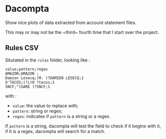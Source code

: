 # Dacompta

Show nice plots of data extracted from account statement files.

This may or may not be the ~third~ fourth time that I start over the project.

## Rules CSV
Situtated in the `rules` folder, looking like :
```
value;pattern;regex
AMAZON;AMAZON ;
Damien Lesecq;(M. )?DAMIEN LESECQ;1
O'TACOS;(?i)O ?tacos;1
SNCF;^(GARE )?SNCF;1
```
with :
* `value`: the value to replace with;
* `pattern`: string or regex;
* `regex`: indicates if `pattern` is a string or a regex.

If `pattern` is a string, dacompta will test the field to check if it begins with it, if it is a regex, dacompta will search for a match. 